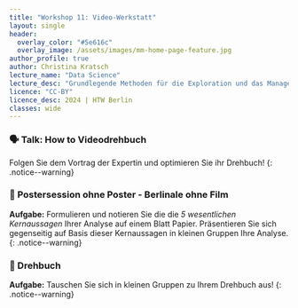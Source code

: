 ```yaml
---
title: "Workshop 11: Video-Werkstatt"
layout: single
header:
  overlay_color: "#5e616c"
  overlay_image: /assets/images/mm-home-page-feature.jpg
author_profile: true
author: Christina Kratsch
lecture_name: "Data Science"
lecture_desc: "Grundlegende Methoden für die Exploration und das Management von Daten."
licence: "CC-BY"
licence_desc: 2024 | HTW Berlin 
classes: wide
---
```



### 🗣 Talk: How to Videodrehbuch

Folgen Sie dem Vortrag der Expertin und optimieren Sie ihr Drehbuch!
{: .notice--warning}

### 🚀 Postersession ohne Poster - Berlinale ohne Film

**Aufgabe:** Formulieren und notieren Sie die die _5 wesentlichen Kernaussagen_ Ihrer Analyse auf einem Blatt Papier. Präsentieren Sie sich gegenseitig auf Basis dieser Kernaussagen in kleinen Gruppen Ihre Analyse.
{: .notice--warning}


### 🚀 Drehbuch

**Aufgabe:** Tauschen Sie sich in kleinen Gruppen zu Ihrem Drehbuch aus! 
{: .notice--warning}